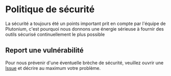 # Politique de sécurité

La sécurité a toujours été un points important prit en compte par l'équipe de Plutonium, c'est pourquoi nous donnons une énergie sérieuse à fournir des outils sécurisé continuellement le plus possible

## Report une vulnérabilité

Pour nous prévenir d'une éventuelle brèche de sécurité, veuillez ouvrir une [Issue](https://github.com/Plutonium-Mcpe/pluto-wiki/issues) et décrire au maximum votre problème.
